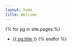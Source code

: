```yaml
---
layout: home
title: Welcome
---
```


{% for pg in site.pages %}
- <a href="{{ pg.url }}">{{ pg.title }}</a>
{% endfor %}